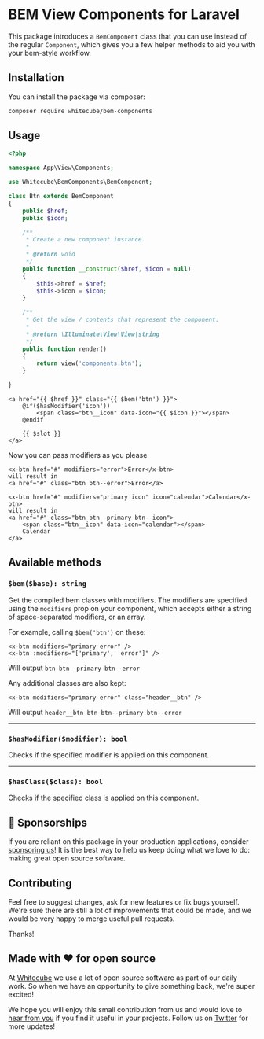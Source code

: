 # BEM View Components for Laravel

This package introduces a `BemComponent` class that you can use instead of the regular `Component`, which gives you a few helper methods to aid you with your bem-style workflow.


## Installation

You can install the package via composer:

```bash
composer require whitecube/bem-components
```

## Usage

```php
<?php

namespace App\View\Components;

use Whitecube\BemComponents\BemComponent;

class Btn extends BemComponent
{
    public $href;
    public $icon;

    /**
     * Create a new component instance.
     *
     * @return void
     */
    public function __construct($href, $icon = null)
    {
        $this->href = $href;
        $this->icon = $icon;
    }

    /**
     * Get the view / contents that represent the component.
     *
     * @return \Illuminate\View\View|string
     */
    public function render()
    {
        return view('components.btn');
    }

}

```

```blade
<a href="{{ $href }}" class="{{ $bem('btn') }}">
    @if($hasModifier('icon'))
        <span class="btn__icon" data-icon="{{ $icon }}"></span>
    @endif
    
    {{ $slot }}
</a>

```

Now you can pass modifiers as you please
```blade
<x-btn href="#" modifiers="error">Error</x-btn>
will result in 
<a href="#" class="btn btn--error">Error</a>

<x-btn href="#" modifiers="primary icon" icon="calendar">Calendar</x-btn>
will result in 
<a href="#" class="btn btn--primary btn--icon">
    <span class="btn__icon" data-icon="calendar"></span>
    Calendar
</a>
```

## Available methods

### `$bem($base): string`
Get the compiled bem classes with modifiers. The modifiers are specified using the `modifiers` prop on your component, which accepts either a string of space-separated modifiers, or an array.

For example, calling `$bem('btn')` on these:

```blade
<x-btn modifiers="primary error" />
<x-btn :modifiers="['primary', 'error']" />
```

Will output `btn btn--primary btn--error`

Any additional classes are also kept:

```blade
<x-btn modifiers="primary error" class="header__btn" />
```

Will output `header__btn btn btn--primary btn--error`

---

### `$hasModifier($modifier): bool`
Checks if the specified modifier is applied on this component.

---

### `$hasClass($class): bool`
Checks if the specified class is applied on this component.

## 💖 Sponsorships

If you are reliant on this package in your production applications, consider [sponsoring us](https://github.com/sponsors/whitecube)! It is the best way to help us keep doing what we love to do: making great open source software.

## Contributing

Feel free to suggest changes, ask for new features or fix bugs yourself. We're sure there are still a lot of improvements that could be made, and we would be very happy to merge useful pull requests.

Thanks!

## Made with ❤️ for open source

At [Whitecube](https://www.whitecube.be) we use a lot of open source software as part of our daily work.
So when we have an opportunity to give something back, we're super excited!

We hope you will enjoy this small contribution from us and would love to [hear from you](mailto:hello@whitecube.be) if you find it useful in your projects. Follow us on [Twitter](https://twitter.com/whitecube_be) for more updates!
